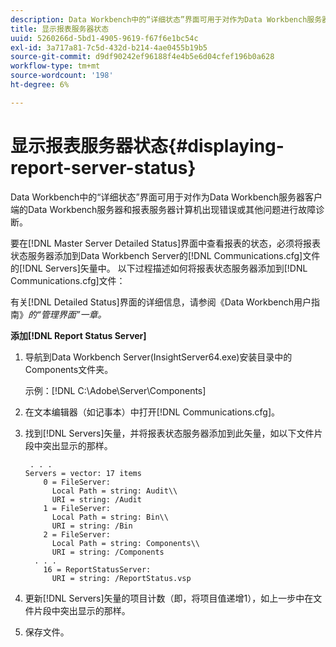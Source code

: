 ```yaml
---
description: Data Workbench中的“详细状态”界面可用于对作为Data Workbench服务器客户端的Data Workbench服务器和报表服务器计算机出现错误或其他问题进行故障诊断。
title: 显示报表服务器状态
uuid: 5260266d-5bd1-4905-9619-f67f6e1bc54c
exl-id: 3a717a81-7c5d-432d-b214-4ae0455b19b5
source-git-commit: d9df90242ef96188f4e4b5e6d04cfef196b0a628
workflow-type: tm+mt
source-wordcount: '198'
ht-degree: 6%

---
```


# 显示报表服务器状态{#displaying-report-server-status}

Data Workbench中的“详细状态”界面可用于对作为Data Workbench服务器客户端的Data Workbench服务器和报表服务器计算机出现错误或其他问题进行故障诊断。

要在[!DNL Master Server Detailed Status]界面中查看报表的状态，必须将报表状态服务器添加到Data Workbench Server的[!DNL Communications.cfg]文件的[!DNL Servers]矢量中。 以下过程描述如何将报表状态服务器添加到[!DNL Communications.cfg]文件：

有关[!DNL Detailed Status]界面的详细信息，请参阅《Data Workbench用户指南》*的“管理界面”一章。*

**添加[!DNL Report Status Server]**

1. 导航到Data Workbench Server(InsightServer64.exe)安装目录中的Components文件夹。

   示例：[!DNL C:\Adobe\Server\Components]
1. 在文本编辑器（如记事本）中打开[!DNL Communications.cfg]。
1. 找到[!DNL Servers]矢量，并将报表状态服务器添加到此矢量，如以下文件片段中突出显示的那样。

   ```
    . . .
   Servers = vector: 17 items
       0 = FileServer: 
         Local Path = string: Audit\\
         URI = string: /Audit
       1 = FileServer: 
         Local Path = string: Bin\\
         URI = string: /Bin
       2 = FileServer: 
         Local Path = string: Components\\
         URI = string: /Components
     . . .
       16 = ReportStatusServer: 
         URI = string: /ReportStatus.vsp
   ```

1. 更新[!DNL Servers]矢量的项目计数（即，将项目值递增1），如上一步中在文件片段中突出显示的那样。
1. 保存文件。
